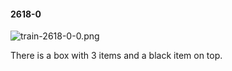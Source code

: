 #### 2618-0
![train-2618-0-0.png](https://github.com/lil-lab/nlvr/raw/master/nlvr/train/images/13/train-2618-0-0.png "train-2618-0-0.png")

There is a box with 3 items and a black item on top.
